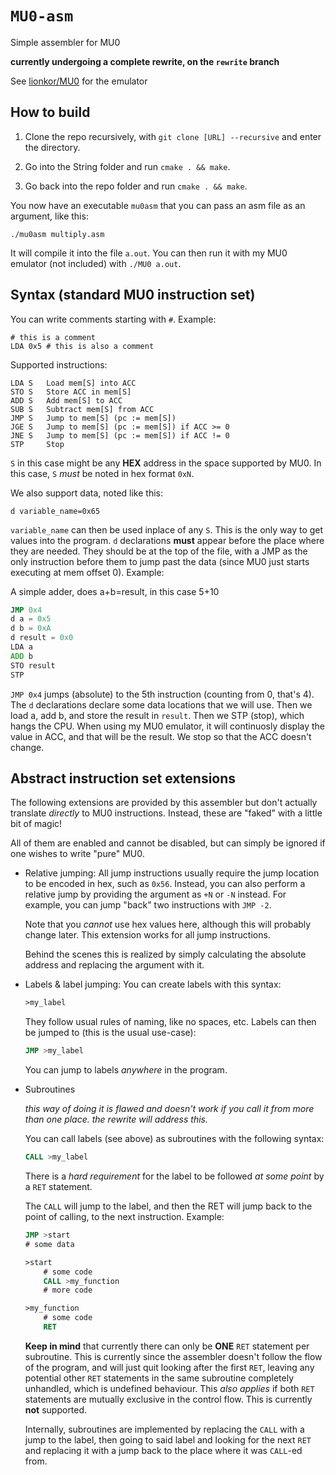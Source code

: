 # `MU0-asm`

Simple assembler for MU0

**currently undergoing a complete rewrite, on the `rewrite` branch**

See [lionkor/MU0](https://github.com/lionkor/MU0) for the emulator


## How to build

1. Clone the repo recursively, with `git clone [URL] --recursive` and enter the directory.

2. Go into the String folder and run `cmake . && make`.

3. Go back into the repo folder and run `cmake . && make`.

You now have an executable `mu0asm` that you can pass an asm file as an argument, like this:

`./mu0asm multiply.asm`

It will compile it into the file `a.out`. You can then run it with my MU0 emulator (not included) with `./MU0 a.out`.

## Syntax (standard MU0 instruction set)

You can write comments starting with `#`. Example:
```
# this is a comment
LDA 0x5 # this is also a comment
```

Supported instructions:
```
LDA S   Load mem[S] into ACC
STO S   Store ACC in mem[S]
ADD S   Add mem[S] to ACC
SUB S   Subtract mem[S] from ACC
JMP S   Jump to mem[S] (pc := mem[S])
JGE S   Jump to mem[S] (pc := mem[S]) if ACC >= 0
JNE S   Jump to mem[S] (pc := mem[S]) if ACC != 0
STP     Stop
```

`S` in this case might be any **HEX** address in the space supported by MU0. In this case, `S` *must* be noted in hex format `0xN`.

We also support data, noted like this:
```
d variable_name=0x65
```
`variable_name` can then be used inplace of any `S`.
This is the only way to get values into the program. 
`d` declarations **must** appear before the place where they are needed. They should be at the top of the file, with a JMP as the only instruction before them to jump past the data (since MU0 just starts executing at mem offset 0). Example:

A simple adder, does a+b=result, in this case 5+10
```asm
JMP 0x4
d a = 0x5
d b = 0xA
d result = 0x0
LDA a
ADD b
STO result
STP
```
`JMP 0x4` jumps (absolute) to the 5th instruction (counting from 0, that's 4).
The `d` declarations declare some data locations that we will use.
Then we load a, add b, and store the result in `result`.
Then we STP (stop), which hangs the CPU. When using my MU0 emulator, it will continuosly display the value in ACC, and that will be the result. We stop so that the ACC doesn't change.

## Abstract instruction set extensions

The following extensions are provided by this assembler but don't actually translate *directly* to MU0 instructions. Instead, these are "faked" with a little bit of magic!

All of them are enabled and cannot be disabled, but can simply be ignored if one wishes to write "pure" MU0.

* Relative jumping:
    All jump instructions usually require the jump location to be encoded in hex, such as `0x56`. Instead, you can also perform a relative jump by providing the argument as `+N` or `-N` instead. For example, you can jump "back" two instructions with `JMP -2`. 

    Note that you *cannot* use hex values here, although this will probably change later. This extension works for all jump instructions.

    Behind the scenes this is realized by simply calculating the absolute address and replacing the argument with it.

* Labels & label jumping:
    You can create labels with this syntax:
    ```asm
    >my_label
    ```
    They follow usual rules of naming, like no spaces, etc.
    Labels can then be jumped to (this is the usual use-case):
    ```asm
    JMP >my_label
    ```

    You can jump to labels *anywhere* in the program.

* Subroutines
    
    *this way of doing it is flawed and doesn't work if you call it from more than one place. the rewrite will address this.*
        
    You can call labels (see above) as subroutines with the following syntax:
    ```asm
    CALL >my_label
    ```
    There is a *hard requirement* for the label to be followed *at some point* by a `RET` statement.
    
    The `CALL` will jump to the label, and then the RET will jump back to the point of calling, to the next instruction.
    Example:
    ```asm
    JMP >start
    # some data

    >start
        # some code
        CALL >my_function
        # more code

    >my_function
        # some code
        RET
    ```
    
    **Keep in mind** that currently there can only be **ONE** `RET` statement per subroutine. This is currently since the assembler doesn't follow the flow of the program, and will just quit looking after the first `RET`, leaving any potential other `RET` statements in the same subroutine completely unhandled, which is undefined behaviour. This *also applies* if both `RET` statements are mutually exclusive in the control flow. This is currently **not** supported.

    Internally, subroutines are implemented by replacing the `CALL` with a jump to the label, then going to said label and looking for the next `RET` and replacing it with a jump back to the place where it was `CALL`-ed from. 
